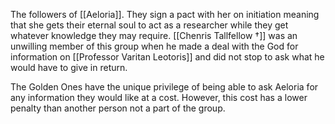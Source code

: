 The followers of [[Aeloria]]. They sign a pact with her on initiation meaning that she gets their eternal soul to act as a researcher while they get whatever knowledge they may require. [[Chenris Tallfellow †]] was an unwilling member of this group when he made a deal with the God for information on [[Professor Varitan Leotoris]] and did not stop to ask what he would have to give in return. 

The Golden Ones have the unique privilege of being able to ask Aeloria for any information they would like at a cost. However, this cost has a lower penalty than another person not a part of the group. 